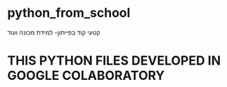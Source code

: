# python_from_school
קטעי קוד בפייתון- למידת מכונה ועוד

# THIS PYTHON FILES DEVELOPED IN GOOGLE COLABORATORY
